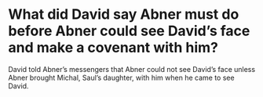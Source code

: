 # What did David say Abner must do before Abner could see David’s face and make a covenant with him?

David told Abner’s messengers that Abner could not see David’s face unless Abner brought Michal, Saul’s daughter, with him when he came to see David.
